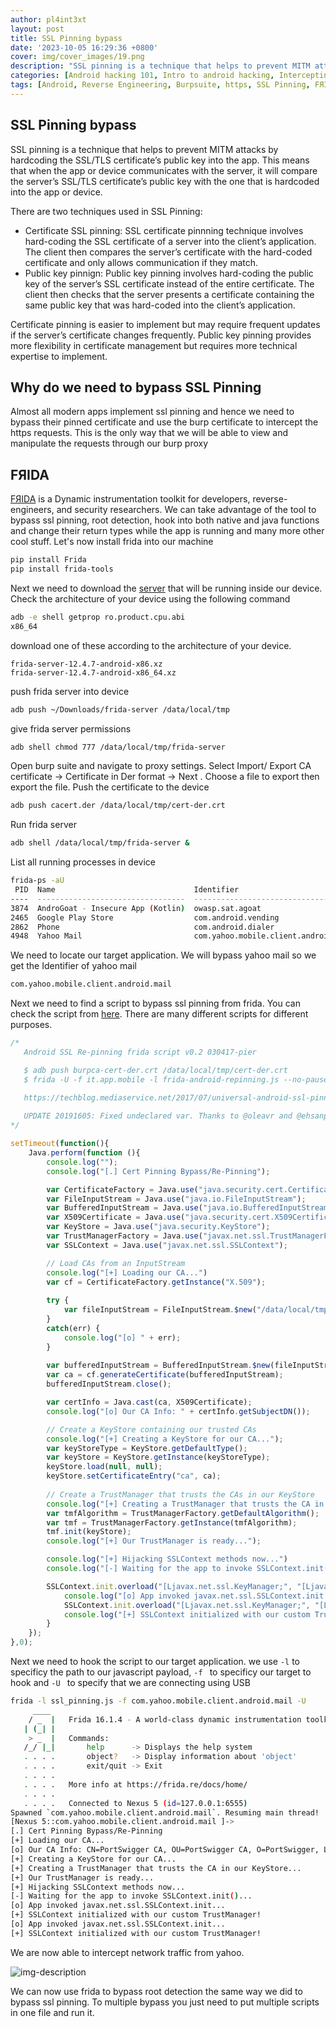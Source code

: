 ```yaml
---
author: pl4int3xt
layout: post
title: SSL Pinning bypass
date: '2023-10-05 16:29:36 +0800'
cover: img/cover_images/19.png
description: "SSL pinning is a technique that helps to prevent MITM attacks by hardcoding the SSL/TLS certificate’s public key into the app, but we can bypass it using FЯIDA"
categories: [Android hacking 101, Intro to android hacking, Intercepting network traffic]
tags: [Android, Reverse Engineering, Burpsuite, https, SSL Pinning, FЯIDA]
---
```


## SSL Pinning bypass
SSL pinning is a technique that helps to prevent MITM attacks by hardcoding the SSL/TLS certificate’s public key into the app. This means that when the app or device communicates with the server, it will compare the server’s SSL/TLS certificate’s public key with the one that is hardcoded into the app or device. 

There are two techniques used in SSL Pinning:
* Certificate SSL pinning: SSL certificate pinnning technique involves hard-coding the SSL certificate of a server into the client’s application. The client then compares the server’s certificate with the hard-coded certificate and only allows communication if they match.
* Public key pinnign: Public key pinning involves hard-coding the public key of the server’s SSL certificate instead of the entire certificate. The client then checks that the server presents a certificate containing the same public key that was hard-coded into the client’s application.

Certificate pinning is easier to implement but may require frequent updates if the server’s certificate changes frequently. Public key pinning provides more flexibility in certificate management but requires more technical expertise to implement.

## Why do we need to bypass SSL Pinning
Almost all modern apps implement ssl pinning and hence we need to bypass their pinned certificate and use the burp certificate to intercept the https requests. This is the only way that we will be able to view and manipulate the requests through our burp proxy

## FЯIDA
[FЯIDA](https://frida.re/) is a Dynamic instrumentation toolkit for developers, reverse-engineers, and security researchers. We can take advantage of the tool to bypass ssl pinning, root detection, hook into both native and java functions and change their return types while the app is running and many more other cool stuff. Let's now install frida into our machine
```bash
pip install Frida
pip install frida-tools
```
Next we need to download the [server](https://github.com/frida/frida/releases/) that will be running inside our device. Check the architecture of your device using the following command
```bash
adb -e shell getprop ro.product.cpu.abi
x86_64
```
download one of these according to the architecture of your device.
```
frida-server-12.4.7-android-x86.xz
frida-server-12.4.7-android-x86_64.xz
```
push frida server into device
```bash
adb push ~/Downloads/frida-server /data/local/tmp
```
give frida server permissions
```bash
adb shell chmod 777 /data/local/tmp/frida-server
```
Open burp suite and navigate to proxy settings. Select Import/ Export CA certificate -> Certificate in Der format -> Next . Choose a file to export then export the file. Push the certificate to the device
```bash
adb push cacert.der /data/local/tmp/cert-der.crt
```
Run frida server
```bash
adb shell /data/local/tmp/frida-server &
```
List all running processes in device
```bash
frida-ps -aU
 PID  Name                               Identifier                          
----  ---------------------------------  ------------------------------------
3874  AndroGoat - Insecure App (Kotlin)  owasp.sat.agoat                     
2465  Google Play Store                  com.android.vending                 
2862  Phone                              com.android.dialer                  
4948  Yahoo Mail                         com.yahoo.mobile.client.android.mail
```
We need to locate our target application. We will bypass yahoo mail so we get the Identifier of yahoo mail
```bash
com.yahoo.mobile.client.android.mail
```
Next we need to find a script to bypass ssl pinning from frida. You can check the script from [here](https://codeshare.frida.re/@pcipolloni/universal-android-ssl-pinning-bypass-with-frida/). There are many different scripts for different purposes.
```javascript
/* 
   Android SSL Re-pinning frida script v0.2 030417-pier 

   $ adb push burpca-cert-der.crt /data/local/tmp/cert-der.crt
   $ frida -U -f it.app.mobile -l frida-android-repinning.js --no-pause

   https://techblog.mediaservice.net/2017/07/universal-android-ssl-pinning-bypass-with-frida/
   
   UPDATE 20191605: Fixed undeclared var. Thanks to @oleavr and @ehsanpc9999 !
*/

setTimeout(function(){
    Java.perform(function (){
    	console.log("");
	    console.log("[.] Cert Pinning Bypass/Re-Pinning");

	    var CertificateFactory = Java.use("java.security.cert.CertificateFactory");
	    var FileInputStream = Java.use("java.io.FileInputStream");
	    var BufferedInputStream = Java.use("java.io.BufferedInputStream");
	    var X509Certificate = Java.use("java.security.cert.X509Certificate");
	    var KeyStore = Java.use("java.security.KeyStore");
	    var TrustManagerFactory = Java.use("javax.net.ssl.TrustManagerFactory");
	    var SSLContext = Java.use("javax.net.ssl.SSLContext");

	    // Load CAs from an InputStream
	    console.log("[+] Loading our CA...")
	    var cf = CertificateFactory.getInstance("X.509");
	    
	    try {
	    	var fileInputStream = FileInputStream.$new("/data/local/tmp/cert-der.crt");
	    }
	    catch(err) {
	    	console.log("[o] " + err);
	    }
	    
	    var bufferedInputStream = BufferedInputStream.$new(fileInputStream);
	  	var ca = cf.generateCertificate(bufferedInputStream);
	    bufferedInputStream.close();

		var certInfo = Java.cast(ca, X509Certificate);
	    console.log("[o] Our CA Info: " + certInfo.getSubjectDN());

	    // Create a KeyStore containing our trusted CAs
	    console.log("[+] Creating a KeyStore for our CA...");
	    var keyStoreType = KeyStore.getDefaultType();
	    var keyStore = KeyStore.getInstance(keyStoreType);
	    keyStore.load(null, null);
	    keyStore.setCertificateEntry("ca", ca);
	    
	    // Create a TrustManager that trusts the CAs in our KeyStore
	    console.log("[+] Creating a TrustManager that trusts the CA in our KeyStore...");
	    var tmfAlgorithm = TrustManagerFactory.getDefaultAlgorithm();
	    var tmf = TrustManagerFactory.getInstance(tmfAlgorithm);
	    tmf.init(keyStore);
	    console.log("[+] Our TrustManager is ready...");

	    console.log("[+] Hijacking SSLContext methods now...")
	    console.log("[-] Waiting for the app to invoke SSLContext.init()...")

	   	SSLContext.init.overload("[Ljavax.net.ssl.KeyManager;", "[Ljavax.net.ssl.TrustManager;", "java.security.SecureRandom").implementation = function(a,b,c) {
	   		console.log("[o] App invoked javax.net.ssl.SSLContext.init...");
	   		SSLContext.init.overload("[Ljavax.net.ssl.KeyManager;", "[Ljavax.net.ssl.TrustManager;", "java.security.SecureRandom").call(this, a, tmf.getTrustManagers(), c);
	   		console.log("[+] SSLContext initialized with our custom TrustManager!");
	   	}
    });
},0);
```
Next we need to hook the script to our target application. we use ```-l``` to specificy the path to our javascript payload, ```-f ``` to specificy our target to hook and ```-U ``` to specify that we are connecting using USB
```bash
frida -l ssl_pinning.js -f com.yahoo.mobile.client.android.mail -U
     ____
    / _  |   Frida 16.1.4 - A world-class dynamic instrumentation toolkit
   | (_| |
    > _  |   Commands:
   /_/ |_|       help      -> Displays the help system
   . . . .       object?   -> Display information about 'object'
   . . . .       exit/quit -> Exit
   . . . .
   . . . .   More info at https://frida.re/docs/home/
   . . . .
   . . . .   Connected to Nexus 5 (id=127.0.0.1:6555)
Spawned `com.yahoo.mobile.client.android.mail`. Resuming main thread!   
[Nexus 5::com.yahoo.mobile.client.android.mail ]->
[.] Cert Pinning Bypass/Re-Pinning
[+] Loading our CA...
[o] Our CA Info: CN=PortSwigger CA, OU=PortSwigger CA, O=PortSwigger, L=PortSwigger, ST=PortSwigger, C=PortSwigger
[+] Creating a KeyStore for our CA...
[+] Creating a TrustManager that trusts the CA in our KeyStore...
[+] Our TrustManager is ready...
[+] Hijacking SSLContext methods now...
[-] Waiting for the app to invoke SSLContext.init()...
[o] App invoked javax.net.ssl.SSLContext.init...
[+] SSLContext initialized with our custom TrustManager!
[o] App invoked javax.net.ssl.SSLContext.init...
[+] SSLContext initialized with our custom TrustManager!
```

We are now able to intercept network traffic from yahoo. 

![img-description](/assets/img/frida/1.png)

We can now use frida to bypass root detection the same way we did to bypass ssl pinning. To multiple bypass you just need to put multiple scripts in one file and run it.